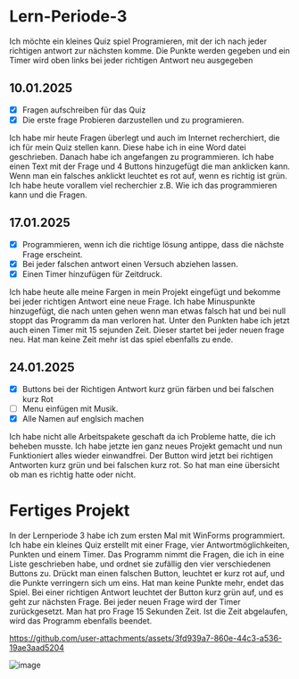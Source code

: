 # Lern-Periode-3

Ich möchte ein kleines Quiz spiel Programieren, mit der ich nach jeder richtigen antwort zur nächsten komme. Die Punkte werden gegeben und ein Timer wird oben links bei jeder richtigen Antwort neu ausgegeben

## 10.01.2025
- [x] Fragen aufschreiben für das Quiz
- [x] Die erste frage Probieren darzustellen und zu programieren.

Ich habe mir heute Fragen überlegt und auch im Internet recherchiert, die ich für mein Quiz stellen kann. Diese habe ich in eine Word datei geschrieben. Danach habe ich angefangen zu programmieren. Ich habe einen Text mit der Frage und 4 Buttons hinzugefügt die man anklicken kann. Wenn man ein falsches anklickt leuchtet es rot auf, wenn es richtig ist grün. Ich habe heute vorallem viel recherchier z.B. Wie ich das programmieren kann und die Fragen.

## 17.01.2025
- [x] Programmieren, wenn ich die richtige lösung antippe, dass die nächste Frage erscheint.
- [x] Bei jeder falschen antwort einen Versuch abziehen lassen.
- [x] Einen Timer hinzufügen für Zeitdruck.

Ich habe heute alle meine Fargen in mein Projekt eingefügt und bekomme bei jeder richtigen Antwort eine neue Frage. Ich habe Minuspunkte hinzugefügt, die nach unten gehen wenn man etwas falsch hat und bei null stoppt das Programm da man verloren hat. Unter den Punkten habe ich jetzt auch einen Timer mit 15 sejunden Zeit. Dieser startet bei jeder neuen frage neu. Hat man keine Zeit mehr ist das spiel ebenfalls zu ende.

## 24.01.2025
- [x] Buttons bei der Richtigen Antwort kurz grün färben und bei falschen kurz Rot
- [ ] Menu einfügen mit Musik.
- [x] Alle Namen auf englsich machen

Ich habe nicht alle Arbeitspakete geschaft da ich Probleme hatte, die ich beheben musste. Ich habe jetzte ien ganz neues Projekt gemacht und nun Funktioniert alles wieder einwandfrei. Der Button wird jetzt bei richtigen Antworten kurz grün und bei falschen kurz rot. So hat man eine übersicht ob man es richtig hatte oder nicht.

# Fertiges Projekt
In der Lernperiode 3 habe ich zum ersten Mal mit WinForms programmiert. Ich habe ein kleines Quiz erstellt mit einer Frage, vier Antwortmöglichkeiten, Punkten und einem Timer. Das Programm nimmt die Fragen, die ich in eine Liste geschrieben habe, und ordnet sie zufällig den vier verschiedenen Buttons zu. Drückt man einen falschen Button, leuchtet er kurz rot auf, und die Punkte verringern sich um eins. Hat man keine Punkte mehr, endet das Spiel. Bei einer richtigen Antwort leuchtet der Button kurz grün auf, und es geht zur nächsten Frage. Bei jeder neuen Frage wird der Timer zurückgesetzt. Man hat pro Frage 15 Sekunden Zeit. Ist die Zeit abgelaufen, wird das Programm ebenfalls beendet.



https://github.com/user-attachments/assets/3fd939a7-860e-44c3-a536-19ae3aad5204


![image](https://github.com/user-attachments/assets/36c3725f-75a3-4e9a-9064-0bb3905c9c9d)



